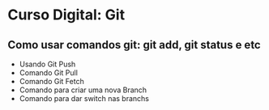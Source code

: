 # Curso Digital: Git

## Como usar comandos git: git add, git status e etc

* Usando Git Push
* Comando Git Pull
* Comando Git Fetch
* Comando para criar uma nova Branch
* Comando para dar switch nas branchs 
  
